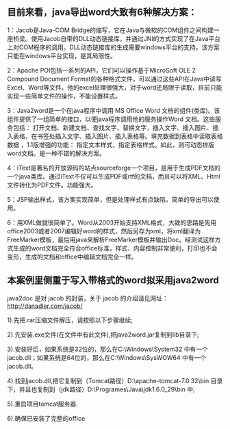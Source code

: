 ## 目前来看，java导出word大致有6种解决方案：

1：Jacob是Java-COM Bridge的缩写，它在Java与微软的COM组件之间构建一座桥梁。使用Jacob自带的DLL动态链接库，并通过JNI的方式实现了在Java平台上对COM程序的调用。DLL动态链接库的生成需要windows平台的支持。该方案只能在windows平台实现，是其局限性。  

2：Apache POI包括一系列的API，它们可以操作基于MicroSoft OLE 2 Compound Document Format的各种格式文件，可以通过这些API在Java中读写Excel、Word等文件。他的excel处理很强大，对于word还局限于读取，目前只能实现一些简单文件的操作，不能设置样式。  

3：Java2word是一个在java程序中调用 MS Office Word 文档的组件(类库)。该组件提供了一组简单的接口，以便java程序调用他的服务操作Word 文档。这些服务包括： 打开文档、新建文档、查找文字、替换文字，插入文字、插入图片、插入表格，在书签处插入文字、插入图片、插入表格等。填充数据到表格中读取表格数据 ，1.1版增强的功能： 指定文本样式，指定表格样式。如此，则可动态排版word文档。是一种不错的解决方案。  

4：iText是著名的开放源码的站点sourceforge一个项目，是用于生成PDF文档的一个java类库。通过iText不仅可以生成PDF或rtf的文档，而且可以将XML、Html文件转化为PDF文件。功能强大。  

5：JSP输出样式，该方案实现简单，但是处理样式有点缺陷，简单的导出可以使用。  

6：用XML做就很简单了。Word从2003开始支持XML格式，大致的思路是先用office2003或者2007编辑好word的样式，然后另存为xml，将xml翻译为FreeMarker模板，最后用java来解析FreeMarker模板并输出Doc。经测试这样方式生成的word文档完全符合office标准，样式、内容控制非常便利，打印也不会变形，生成的文档和office中编辑文档完全一样。  

## 本案例里侧重于写入带格式的word拟采用java2word

java2doc 是对 jacob 的封装，关于 jacob 的介绍请见网址：http://danadler.com/jacob/  

1).先把.rar压缩文件解压，请按照以下步骤继续;  

2).先安装.exe文件(在文件中有此文件),把java2word.jar复制到lib目录下;  

3).安装好后，如果系统是32位的，那么在C:\Windows\System32 中有一个jacob.dll；如果系统是64位的，那么在C:\Windows\SysWOW64 中有一个jacob.dll。   

4).找到jacob.dll,把它复制到（Tomcat路径）D:\apache-tomcat-7.0.32\bin 目录下，并且也复制到（jdk路径）D:\Programes\Java\jdk1.6.0_29\bin 中;   

5).重启项目tomcat服务器.   

6).确保已安装了完整的office